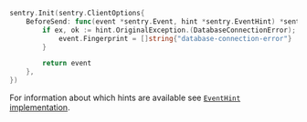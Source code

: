```go
sentry.Init(sentry.ClientOptions{
    BeforeSend: func(event *sentry.Event, hint *sentry.EventHint) *sentry.Event {
        if ex, ok := hint.OriginalException.(DatabaseConnectionError); ok {
            event.Fingerprint = []string{"database-connection-error"}
        }

        return event
    },
})
```

For information about which hints are available see [`EventHint` implementation](https://github.com/getsentry/sentry-go/blob/master/interfaces.go).

